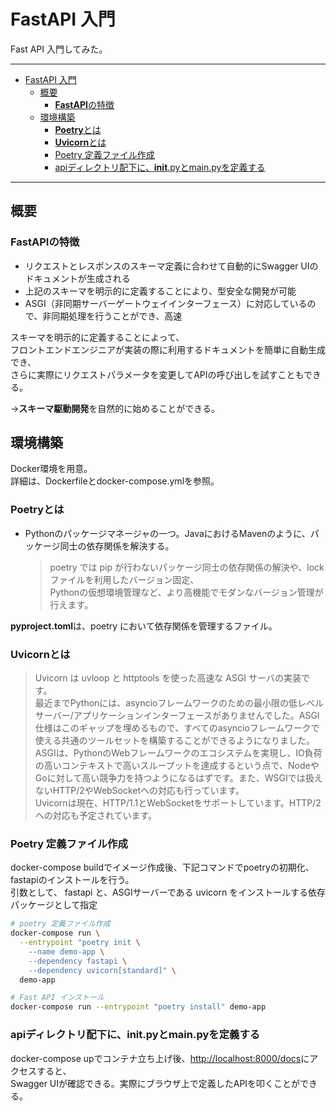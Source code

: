# FastAPI 入門

Fast API 入門してみた。

---

- [FastAPI 入門](#fastapi-入門)
  - [概要](#概要)
    - [**FastAPI**の特徴](#fastapiの特徴)
  - [環境構築](#環境構築)
    - [**Poetry**とは](#poetryとは)
    - [**Uvicorn**とは](#uvicornとは)
    - [Poetry 定義ファイル作成](#poetry-定義ファイル作成)
    - [apiディレクトリ配下に、__init__.pyとmain.pyを定義する](#apiディレクトリ配下にinitpyとmainpyを定義する)

---

## 概要

### **FastAPI**の特徴

- リクエストとレスポンスのスキーマ定義に合わせて自動的にSwagger UIのドキュメントが生成される
- 上記のスキーマを明示的に定義することにより、型安全な開発が可能
- ASGI（非同期サーバーゲートウェイインターフェース）に対応しているので、非同期処理を行うことができ、高速

スキーマを明示的に定義することによって、\
フロントエンドエンジニアが実装の際に利用するドキュメントを簡単に自動生成でき、\
さらに実際にリクエストパラメータを変更してAPIの呼び出しを試すこともできる。

→**スキーマ駆動開発**を自然的に始めることができる。

## 環境構築

Docker環境を用意。\
詳細は、Dockerfileとdocker-compose.ymlを参照。

### **Poetry**とは

- Pythonのパッケージマネージャの一つ。JavaにおけるMavenのように、パッケージ同士の依存関係を解決する。
  >  poetry では pip が行わないパッケージ同士の依存関係の解決や、lockファイルを利用したバージョン固定、\
  Pythonの仮想環境管理など、より高機能でモダンなバージョン管理が行えます。

**pyproject.toml**は、poetry において依存関係を管理するファイル。

### **Uvicorn**とは

> Uvicorn は uvloop と httptools を使った高速な ASGI サーバの実装です。\
> 最近までPythonには、asyncioフレームワークのための最小限の低レベルサーバー/アプリケーションインターフェースがありませんでした。ASGI仕様はこのギャップを埋めるもので、すべてのasyncioフレームワークで使える共通のツールセットを構築することができるようになりました。\
>ASGIは、PythonのWebフレームワークのエコシステムを実現し、IO負荷の高いコンテキストで高いスループットを達成するという点で、NodeやGoに対して高い競争力を持つようになるはずです。また、WSGIでは扱えないHTTP/2やWebSocketへの対応も行っています。\
> Uvicornは現在、HTTP/1.1とWebSocketをサポートしています。HTTP/2への対応も予定されています。

### Poetry 定義ファイル作成

docker-compose buildでイメージ作成後、下記コマンドでpoetryの初期化、fastapiのインストールを行う。\
引数として、 fastapi と、ASGIサーバーである uvicorn をインストールする依存パッケージとして指定

```sh
# poetry 定義ファイル作成
docker-compose run \
  --entrypoint "poetry init \
    --name demo-app \
    --dependency fastapi \
    --dependency uvicorn[standard]" \
  demo-app

# Fast API インストール
docker-compose run --entrypoint "poetry install" demo-app
```

### apiディレクトリ配下に、__init__.pyとmain.pyを定義する

docker-compose upでコンテナ立ち上げ後、<http://localhost:8000/docs>にアクセスすると、\
Swagger UIが確認できる。実際にブラウザ上で定義したAPIを叩くことができる。
